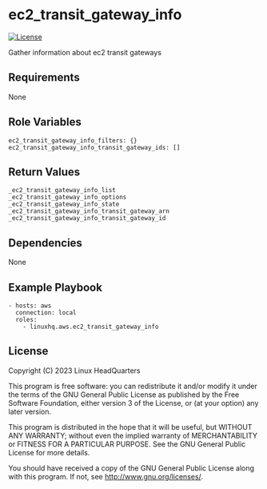 # ec2\_transit\_gateway\_info

[![License](https://img.shields.io/badge/license-GPLv3-lightgreen)](https://www.gnu.org/licenses/gpl-3.0.en.html#license-text)

Gather information about ec2 transit gateways

## Requirements

None

## Role Variables

    ec2_transit_gateway_info_filters: {}
    ec2_transit_gateway_info_transit_gateway_ids: []

## Return Values

    _ec2_transit_gateway_info_list
    _ec2_transit_gateway_info_options
    _ec2_transit_gateway_info_state
    _ec2_transit_gateway_info_transit_gateway_arn
    _ec2_transit_gateway_info_transit_gateway_id

## Dependencies

None

## Example Playbook

    - hosts: aws
      connection: local
      roles:
        - linuxhq.aws.ec2_transit_gateway_info

## License

Copyright (C) 2023 Linux HeadQuarters

This program is free software: you can redistribute it and/or modify
it under the terms of the GNU General Public License as published by
the Free Software Foundation, either version 3 of the License, or
(at your option) any later version.

This program is distributed in the hope that it will be useful,
but WITHOUT ANY WARRANTY; without even the implied warranty of
MERCHANTABILITY or FITNESS FOR A PARTICULAR PURPOSE. See the
GNU General Public License for more details.

You should have received a copy of the GNU General Public License
along with this program. If not, see <http://www.gnu.org/licenses/>.
